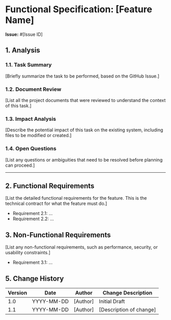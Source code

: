 # Functional Specification: [Feature Name]

**Issue:** #[Issue ID]

## 1. Analysis

### 1.1. Task Summary

[Briefly summarize the task to be performed, based on the GitHub Issue.]

### 1.2. Document Review

[List all the project documents that were reviewed to understand the context of this task.]

### 1.3. Impact Analysis

[Describe the potential impact of this task on the existing system, including files to be modified or created.]

### 1.4. Open Questions

[List any questions or ambiguities that need to be resolved before planning can proceed.]

---

## 2. Functional Requirements

[List the detailed functional requirements for the feature. This is the technical contract for what the feature must do.]

*   Requirement 2.1: ...
*   Requirement 2.2: ...

## 3. Non-Functional Requirements

[List any non-functional requirements, such as performance, security, or usability constraints.]

*   Requirement 3.1: ...

## 5. Change History

| Version | Date | Author | Change Description |
|---|---|---|---|
| 1.0 | YYYY-MM-DD | [Author] | Initial Draft |
| 1.1 | YYYY-MM-DD | [Author] | [Description of change] |
